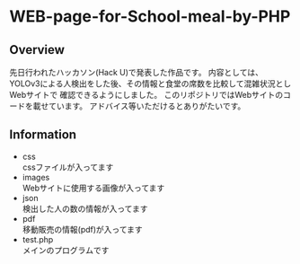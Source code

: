 # WEB-page-for-School-meal-by-PHP

Overview
-
先日行われたハッカソン(Hack U)で発表した作品です。
内容としては、YOLOv3による人検出をした後、その情報と食堂の席数を比較して混雑状況としWebサイトで
確認できるようにしました。
このリポジトリではWebサイトのコードを載せています。
アドバイス等いただけるとありがたいです。

Information
-

- css<br>
  cssファイルが入ってます
- images<br>
  Webサイトに使用する画像が入ってます
- json<br>
  検出した人の数の情報が入ってます
- pdf<br>
  移動販売の情報(pdf)が入ってます
- test.php<br>
  メインのプログラムです
